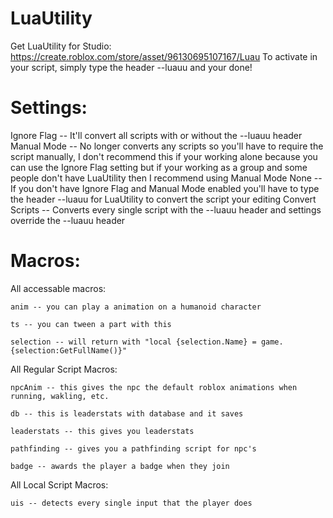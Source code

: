 # LuaUtility
Get LuaUtility for Studio: https://create.roblox.com/store/asset/96130695107167/Luau
To activate in your script, simply type the header --luauu and your done!
# Settings:
Ignore Flag -- It'll convert all scripts with or without the --luauu header
Manual Mode -- No longer converts any scripts so you'll have to require the script manually, I don't recommend this if your working alone because you can use the Ignore Flag setting but if your working as a group and some people don't have LuaUtility then I recommend using Manual Mode
None -- If you don't have Ignore Flag and Manual Mode enabled you'll have to type the header --luauu for LuaUtility to convert the script your editing
Convert Scripts -- Converts every single script with the --luauu header and settings override the --luauu header
# Macros:
All accessable macros:

	‎ani‎m -- you can play a animation on a humanoid character
	
	ts -- you can tween a part with this
	
	selection -- will return with "local {selection.Name} = game.{selection:GetFullName()}"
	
All Regular Script Macros:

	npcAnim -- this gives the npc the default roblox animations when running, wakling, etc.

	d‎b -- this is leaderstats with database and it saves
	
	leaderstats -- this gives you leaderstats
	
	pathfinding -- gives you a pathfinding script for npc's
	
	badge -- awards the player a badge when they join
	
All Local Script Macros:

	uis -- detects every single input that the player does


